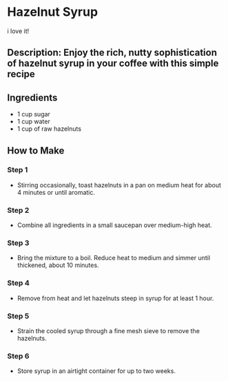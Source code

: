 # Hazelnut Syrup
i love it!
## Description: Enjoy the rich, nutty sophistication of hazelnut syrup in your coffee with this simple recipe

## Ingredients

- 1 cup sugar
- 1 cup water
- 1 cup of raw hazelnuts

## How to Make

### Step 1

- Stirring occasionally, toast hazelnuts in a pan on medium heat for about 4 minutes or until aromatic.

### Step 2

- Combine all ingredients in a small saucepan over medium-high heat.

### Step 3

- Bring the mixture to a boil. Reduce heat to medium and simmer until thickened, about 10 minutes.

### Step 4

- Remove from heat and let hazelnuts steep in syrup for at least 1 hour.

### Step 5

- Strain the cooled syrup through a fine mesh sieve to remove the hazelnuts.

### Step 6

- Store syrup in an airtight container for up to two weeks.
